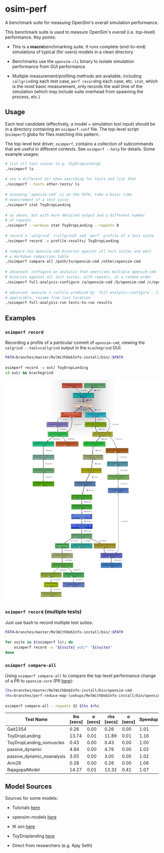 # osim-perf

A benchmark suite for measuing OpenSim's overall simulation
performance.

This benchmark suite is used to measure OpenSim's *overall*
(i.e. top-level) performance. Key points:

- This is a **macro**benchmarking suite. It runs complete (end-to-end)
  simulations of typical (for users) models in a clean directory

- Benchmarks use the `opensim-cli` binary to isolate simulation
  performance from GUI performance.

- Multiple measurement/profiling methods are available, including
  `callgrind`ing each test case, `perf record`ing each case,
  etc. `stat`, which is the most basic measurement, only records the
  wall time of the simulation (which may include suite overhead from
  spawning the process, etc.)


## Usage

Each test candidate (effectively, a model + simulation tool input)
should be in a directory containing an `osimperf.conf` file. The
top-level script (`osimperf`) globs for files matching this pattern.

The top-level test driver, `osimperf`, contains a collection of
subcommands that are useful in different contexts. See `osimperf
--help` for details. Some example usages:

```bash
# list all test suites (e.g. ToyDropLanding)
./osimperf ls

# use a different dir when searching for tests and list that
./osimperf --tests other-tests/ ls

# assuming `opensim-cmd` is on the PATH, take a basic time
# measurement of a test suite
./osimperf stat ToyDropLanding

# as above, but with more detailed output and a different number
# of repeats
./osimperf --verbose stat ToyDropLanding --repeats 8

# record a `valgrind` (callgrind) and `perf` profile of a test suite
./osimperf record -o profile-results/ ToyDropLanding

# compare two opensim-cmd binaries against all test suites and emit
# a markdown comparison table
./osimperf compare-all /path/to/opensim-cmd /other/opensim-cmd

# advanced: configure an analysis that exercises multiple opensim-cmd
# binaries against all test suites, with repeats, in a random order
./osimperf full-analysis-configure /a/opensim-cmd /b/opensim-cmd /c/opensim-cmd > tests-to-run

# advanced: execute a runfile produced by `full-analysis-configure`. If
# applicable, resume from last location
./osimperf full-analysis-run tests-to-run results
```


## Examples


### `osimperf record`

Recording a profile of a particular commit of `opensim-cmd`, viewing
the `valgrind --tool=callgrind` output in the `kcachegrind` GUI:

```bash
PATH=branches/master/RelWithDebInfo-install/bin/:$PATH

osimperf record -o out/ ToyDropLanding
cd out/ && kcachegrind
```

![example kcachegrind graph](examples/example-kcachegrind-graph.png)


### `osimperf record` (multiple tests)

Just use bash to record multiple test suites:

```bash
PATH=branches/master/RelWithDebInfo-install/bin/:$PATH

for suite in $(osimperf ls); do
    osimperf record -o "${suite}_out/" "${suite}"
done
```

### `osimperf compare-all`

Using `osimperf compare-all` to compare the top-level performance
change of a PR to `opensim-core` (PR
[here](https://github.com/opensim-org/opensim-core/pull/2837)):

```bash
lhs=branches/master/RelWithDebInfo-install/bin/opensim-cmd
rhs=branches/perf-reduce-map-lookups/RelWithDebInfo-install/bin/opensim-cmd

osimperf compare-all --repeats 32 $lhs $rhs
```

|                  Test Name | lhs [secs] | σ [secs] | rhs [secs] | σ [secs] | Speedup |
| -------------------------- | ---------- | -------- | ---------- | -------- | ------- |
|                   Gait2354 |       0.26 |     0.00 |       0.26 |     0.00 |    1.01 |
|             ToyDropLanding |      13.74 |     0.01 |      11.89 |     0.01 |    1.16 |
|   ToyDropLanding_nomuscles |       0.43 |     0.00 |       0.43 |     0.00 |    1.00 |
|            passive_dynamic |       4.84 |     0.00 |       4.76 |     0.00 |    1.02 |
| passive_dynamic_noanalysis |       3.05 |     0.00 |       3.00 |     0.00 |    1.02 |
|                      Arm26 |       0.28 |     0.00 |       0.26 |     0.00 |    1.06 |
|             RajagopalModel |      14.27 |     0.01 |      13.32 |     0.41 |    1.07 |


## Model Sources

Sources for some models:

- Tutorials [here](https://simtk-confluence.stanford.edu/display/OpenSim/Examples+and+Tutorials)

- opensim-models [here](https://github.com/opensim-org/opensim-models)

- IK sim [here](https://simtk-confluence.stanford.edu/display/OpenSim/Tutorial+3+-+Scaling%2C+Inverse+Kinematics%2C+and+Inverse+Dynamics)

- ToyDroplanding [here](https://simtk-confluence.stanford.edu/display/OpenSim/Simulation-Based+Design+to+Prevent+Ankle+Injuries)

- Direct from researchers (e.g. Ajay Seth)
